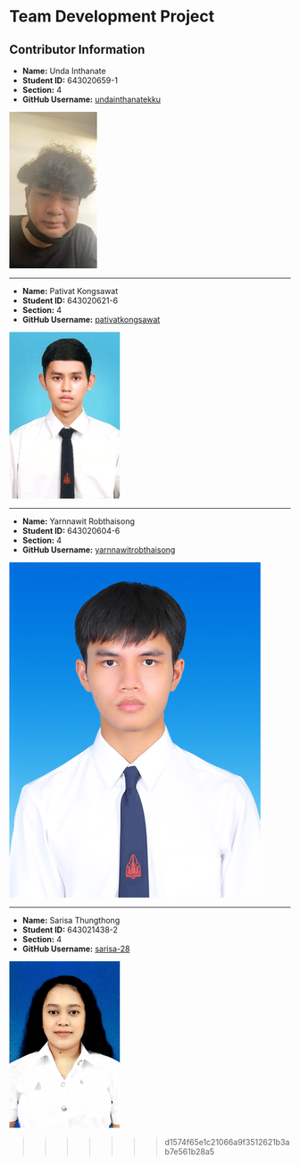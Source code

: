# Team Development Project

## Contributor Information

- **Name:** Unda Inthanate
- **Student ID:** 643020659-1
- **Section:** 4
- **GitHub Username:** [undainthanatekku](https://github.com/undainthanatekku)

![unda inthanate Image](media/undainthanate.jpg)

---

- **Name:** Pativat Kongsawat
- **Student ID:** 643020621-6
- **Section:** 4
- **GitHub Username:** [pativatkongsawat](https://github.com/pativatkongsawat)

![pativat kongsawat Image](media/pativatkongsawat.jpg)

---

- **Name:** Yarnnawit Robthaisong
- **Student ID:** 643020604-6
- **Section:** 4
- **GitHub Username:** [yarnnawitrobthaisong](https://github.com/Yarnnawitch)

![yarnnawit robthaisong Image](media/Yarnnawit.jpg)

---

- **Name:** Sarisa Thungthong
- **Student ID:** 643021438-2
- **Section:** 4
- **GitHub Username:** [sarisa-28](https://github.com/sarisa-28)

![Sarisa Thungthong Image](media/sarisa.jpeg)

>>>>>>> d1574f65e1c21066a9f3512621b3ab7e561b28a5
